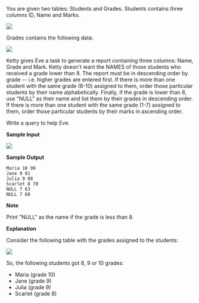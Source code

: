 You are given two tables: Students and Grades. Students contains three columns ID, Name and Marks.

![](https://github.com/avtomato/HackerRank/blob/master/SQL/img/1443818166-a5c852caa0-1.png)

Grades contains the following data:

![](https://github.com/avtomato/HackerRank/blob/master/SQL/img/1443818137-69b76d805c-2.png)

Ketty gives Eve a task to generate a report containing three columns: Name, Grade and Mark. Ketty doesn't want the NAMES of those students who received a grade lower than 8. The report must be in descending order by grade -- i.e. higher grades are entered first. If there is more than one student with the same grade (8-10) assigned to them, order those particular students by their name alphabetically. Finally, if the grade is lower than 8, use "NULL" as their name and list them by their grades in descending order. If there is more than one student with the same grade (1-7) assigned to them, order those particular students by their marks in ascending order.

Write a query to help Eve.

__Sample Input__

![](https://github.com/avtomato/HackerRank/blob/master/SQL/img/1443818093-b79f376ec1-3.png)

__Sample Output__
```commandline
Maria 10 99
Jane 9 81
Julia 9 88 
Scarlet 8 78
NULL 7 63
NULL 7 68
```
__Note__

Print "NULL"  as the name if the grade is less than 8.

__Explanation__

Consider the following table with the grades assigned to the students:

![](https://github.com/avtomato/HackerRank/blob/master/SQL/img/1443818026-0b3af8db30-4.png)

So, the following students got 8, 9 or 10 grades:

* Maria (grade 10)
* Jane (grade 9)
* Julia (grade 9)
* Scarlet (grade 8)

